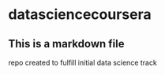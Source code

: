datasciencecoursera
===================
## This is a markdown file
repo created to fulfill initial data science track

